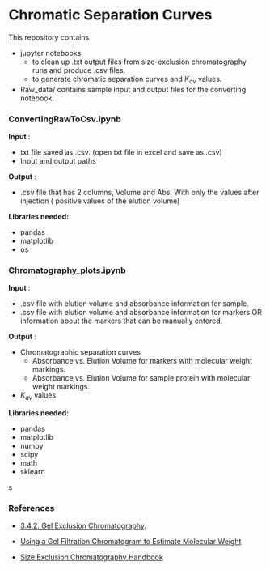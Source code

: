 # Chromatic Separation Curves

This repository contains 
- jupyter notebooks 
	- to clean up .txt output files from size-exclusion chromatography runs and produce .csv files.
	- to generate chromatic separation curves and $K_{av}$ values.
- Raw_data/ contains sample input and output files for the converting notebook.

### ConvertingRawToCsv.ipynb
<b> Input </b> : 
- txt file saved as .csv. (open txt file in excel and save as .csv)
- Input and output paths

<b> Output </b> : 
- .csv file that has 2 columns, Volume and Abs. With only the values after injection ( positive values of the elution volume)

<b> Libraries needed: </b>
- pandas
- matplotlib
- os

### Chromatography_plots.ipynb
<b> Input </b> : 
- .csv file with elution volume and absorbance information for sample.
- .csv file with elution volume and absorbance information for markers OR information about the markers that can be manually entered.

<b> Output </b> : 
- Chromatographic separation curves
	- Absorbance vs. Elution Volume for markers with molecular weight markings.
	- Absorbance vs. Elution Volume for sample protein with molecular weight markings.
- $K_{av}$ values

<b> Libraries needed: </b>
- pandas
- matplotlib
- numpy
- scipy
- math
- sklearn

s
### References

- [3.4.2. Gel Exclusion Chromatography](https://chem.libretexts.org/@go/page/165276).  

- [Using a Gel Filtration Chromatogram to Estimate Molecular Weight](https://bitesizebio.com/29685/determine-molecular-weight-gel-filtration-chromatogram/)

- [Size Exclusion Chromatography Handbook ](https://www.cytivalifesciences.com/en/us/support/handbooks)
